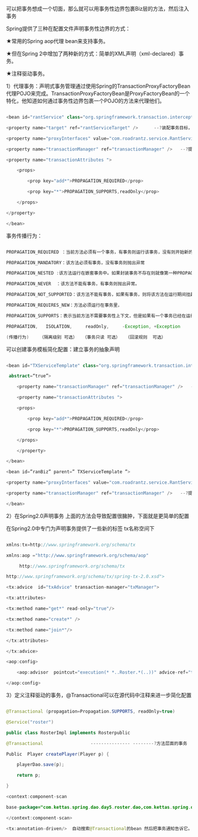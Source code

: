 可以把事务想成一个切面，那么就可以用事务性边界包裹Biz层的方法，然后注入事务
Spring提供了三种在配置文件声明事务性边界的方式：
★常用的Spring aop代理 bean来支持事务。
★但在Spring 2中增加了两种新的方式：简单的XML声明（xml-declared）事务。
★注释驱动事务。
1）代理事务：声明式事务管理通过使用Spring的TransactionProxyFactoryBean代理POJO来完成。TransactionProxyFactoryBean是ProxyFactoryBean的一个特化，他知道如何通过事务性边界包裹一个POJO的方法来代理他们。
```java  
<bean id="rantService" class="org.springframework.transaction.interceptor.TransactionProxyFactoryBean">
<property name="target" ref="rantServiceTarget" />      --?装配事务目标，相当给biz层的方法加事务
<property name="proxyInterfaces" value="com.roadrantz.service.RantService" />
<property name="transactionManager" ref="transactionManager" />   --?提供适当的事务管理器
<property name="transactionAttributes ">
	<props>
		<prop key="add*">PROPAGATION_REQUIRED</prop>
		<prop key="*">PROPAGATION_SUPPORTS,readOnly</prop>
	</props>
</property>
</bean>
```
事务传播行为：
```java  
PROPAGATION_REQUIRED ：当前方法必须有一个事务，有事务则运行该事务，没有则开始新的事务。---?最常用
PROPAGATION_MANDATORY：该方法必须有事务，没有事务则抛出异常
PROPAGATION_NESTED :该方法运行在嵌套事务中。如果封装事务不存在则就像第一种PROPAGATION_REQUIRED
PROPAGATION_NEVER  ：该方法不能有事务，有事务则抛出异常。
PROPAGATION_NOT_SUPPORTED：该方法不能有事务，如果有事务，则将该方法在运行期间挂起。
PROPAGATION_REQUIRES_NEW：方法必须运行在事务里，
PROPAGATION_SUPPORTS：表示当前方法不需要事务性上下文，但是如果有一个事务已经在运行的话，他可以在这个事务里运行。
PROPAGATION,   ISOLATION,     readOnly,     -Exception, +Exception
(传播行为)    （隔离级别 可选）  （事务只读 可选）  （回滚规则  可选）
```
可以创建事务模板简化配置：建立事务的抽象声明 
```java  
<bean id="TXServiceTemplate" class="org.springframework.transaction.interceptor.TransactionProxyFactoryBean"
 abstract=“true”> 
	<property name="transactionManager" ref="transactionManager" />   --?提供适当的事务管理器
	<property name="transactionAttributes ">
	<props>
		<prop key="add*">PROPAGATION_REQUIRED</prop>
		<prop key="*">PROPAGATION_SUPPORTS,readOnly</prop>
	</props>
	</property>
</bean>
<bean id=”ranBiz” parent=” TXServiceTemplate ”>
<property name="proxyInterfaces" value="com.roadrantz.service.RantService" />
<property name="transactionManager" ref="transactionManager" />   --?提供适当的事务管理器
</bean>
```
2）在Spring2.0声明事务 <tx>上面的方法会导致配置很臃肿，下面就是更简单的配置
在Spring2.0中专门为声明事务提供了一些新的标签 tx名称空间下
```java  
xmlns:tx=http://www.springframework.org/schema/tx
xmlns:aop ="http://www.springframework.org/schema/aop"
     http://www.springframework.org/schema/tx
http://www.springframework.org/schema/tx/spring-tx-2.0.xsd">
<tx:advice  id="txAdvice" transaction-manager="txManager">
<tx:attributes>
<tx:method name="get*" read-only="true"/>
<tx:method name="create*" />
<tx:method name="join*"/>
</tx:attributes>
</tx:advice>
<aop:config>
	<aop:advisor  pointcut="execution(* *..Roster.*(..))" advice-ref="txAdvice"/>
</aop:config>
```
3）定义注释驱动的事务，@Transactional可以在源代码中注释来进一步简化配置
```java  
@Transactional (propagation=Propagation.SUPPORTS, readOnly=true)
@Service("roster")
public class RosterImpl implements Rosterpublic
@Transactional                  ---------------	--------?方法层面的事务
Public  Player createPlayer(Player p) {
	playerDao.save(p);
	return p;
}
<context:component-scan 
base-package="com.kettas.spring.dao.day5.roster.dao,com.kettas.spring.dao.day5.roster.biz">
</context:component-scan>
<tx:annotation-driven/>  自动搜索@Transactional的bean 然后把事务通知告诉它。
```